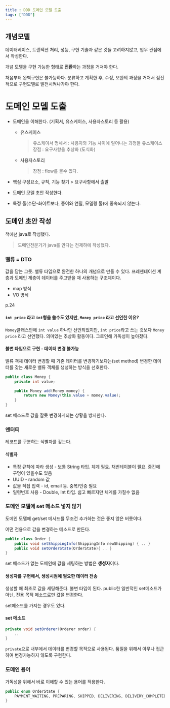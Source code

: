 ```yaml
--- 
title : DDD 도메인 모델 도출
tags: ["DDD"]
---
```


## 개념모델
데이터베이스, 트랜잭션 처리, 성능, 구현 기술과 같은 것들 고려하지않고, 업무 관점에서 작성한다. 

개념 모델을 구현 가능한 형태로 **전환**하는 과정을 거쳐야 한다. 

처음부터 완벽구현은 불가능하다. 분류하고 계획한 후, 수정, 보완의 과정을 거쳐서 점진적으로 구현모델로 발전시켜나가야 한다. 

# 도메인 모델 도출
* 도메인을 이해한다. (기획서, 유스케이스, 사용자스토리 등 활용) 
	* 유스케이스
		> 유스케이서 명세서 : 사용자와 기능 사이에 일어나는 과정들
		   유스케이스 장점 : 요구사항을 추상화 (도식화)
	* 사용자스토리 
		> 장점 : flow를 볼수 있다.

* 핵심 구성요소, 규칙, 기능 찾기 > 요구사항에서 출발 
* 도메인 모델 초안 작성한다.
* 특정 툴(수단-화이트보다, 종이와 연필, 모델링 툴)에 종속되지 않는다. 

## 도메인 초안 작성
책에선 java로 작성했다. 
> 도메인전문가가 java를 안다는 전제하에 작성했다. 

### 밸류 = DTO
값을 담는 그릇. 밸류 타입으로 완전한 하나의 개념으로 만들 수 있다. 
프레젠테이션 계층과 도메인 계층이 데이터를 주고받을 때 사용하는 구조체이다.
* map 방식
* VO 방식

p.24
#### `int price` 라고 `int`형을 쓸수도 있지만, `Money price` 라고 선언한 이유?
`Money`클래스안에 `int value` 하나만 선언되었지만, `int price`라고 쓰는 것보다 `Money price` 라고 선언했다. 
의미있는 추상화 활동이다. 그로인해 가독성이 높아졌다. 

#### 불변 타입으로 구현 - 데이터 변경 불가능

밸류 객체 데이터 변경할 때 기존 데이터를 변경하기보다는(set method) 변경한 데이터를 갖는 새로운 밸류 객체를 생성하는 방식을 선호한다. 
```java java
public class Money {
	private int value;

	public Money add(Money money) {
		return new Money(this.value + money.value);
	}
}
```
set 메소드로 값을 잘못 변경하게되는 상황을 방지한다. 

### 엔터티
레코드를 구분하는 식별자를 갖는다.
#### 식별자
* 특정 규칙에 따라 생성 - 보통 String 타입. 체계 필요. 채번테이블이 필요. 중간에 구멍이 있을수도 있음
* UUID - random 값
* 값을 직접 입력 - id, email 등. 중복/인증 필요
* 일련번호 사용 - Double, Int 타입. 쉽고 빠르지만 체계를 가질수 없음

### 도메인 모델에 set 메소드 넣지 않기
도메인 모델에 get/set 메서드를 무조건 추가하는 것은 좋지 않은 버릇이다. 

어떤 전용으로 값을 변경하는 메소드로 만든다. 
```java java
public class Order {
	public void setShippingInfo(ShippingInfo newShipping) { .. }
	public void setOrderState(OrderState){ .. }
}
```
set 메소드가 없는 도메인에 값을 세팅하는 방법은 **생성자**이다.

#### 생성자를 구현해서, 생성시점에 필요한 데이터 전송 
생성할 때 최초로 값을 세팅해준다. 불변 타입이 된다. public한 일반적인 set메소드가 아닌, 전용 목적 메소드로만 값을 변경한다. 

set메소드를 가지는 경우도 있다. 

#### set 메소드
```java java
private void setOrderer(Orderer order) {
	..
}
```
`private`으로 내부에서 데이터를 변경할 목적으로 사용된다. 품질을 위해서 아무나 접근하여 변경가능하지 않도록 구현한다.

### 도메인 용어
가독성을 위해서 바로 이해할 수 있는 용어를 적용한다.
```java java
public enum OrderState {
	PAYMENT_WAITING, PREPARING, SHIPPED, DELIVERING, DELIVERY_COMPLETED;
}
```
<!--stackedit_data:
eyJoaXN0b3J5IjpbLTQyMDMyNzEzMl19
-->
